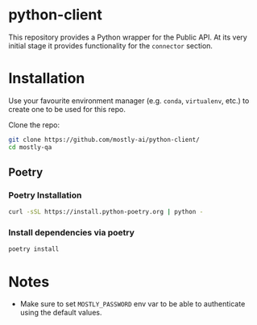 # python-client

This repository provides a Python wrapper for the Public API.
At its very initial stage it provides functionality for the `connector` section.

# Installation

Use your favourite environment manager (e.g. `conda`, `virtualenv`, etc.) to create one 
to be used for this repo.

Clone the repo:

```bash
git clone https://github.com/mostly-ai/python-client/
cd mostly-qa
```

## Poetry

### Poetry Installation
```bash
curl -sSL https://install.python-poetry.org | python -
```

### Install dependencies via poetry
```bash
poetry install
```

# Notes

- Make sure to set `MOSTLY_PASSWORD` env var to be able to authenticate using the default values.
